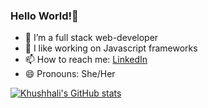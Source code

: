 ### Hello World!👋

- 🔭 I’m a full stack web-developer
- 👀 I like working on Javascript frameworks
- 📫 How to reach me: [LinkedIn](https://www.linkedin.com/in/khushhali-chauhan-8794a21b6/)
- 😄 Pronouns: She/Her

[![Khushhali's GitHub stats](https://github-readme-stats.vercel.app/api?username=khush021)](https://github.com/anuraghazra/github-readme-stats)
